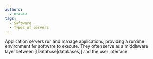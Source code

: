 ```yaml
---
authors: 
  - 0x4248
tags:
  - Software
  - Types_of_servers
---
```

Application servers run and manage applications, providing a runtime environment for software to execute. They often serve as a middleware layer between [[Database|databases]] and the user interface.